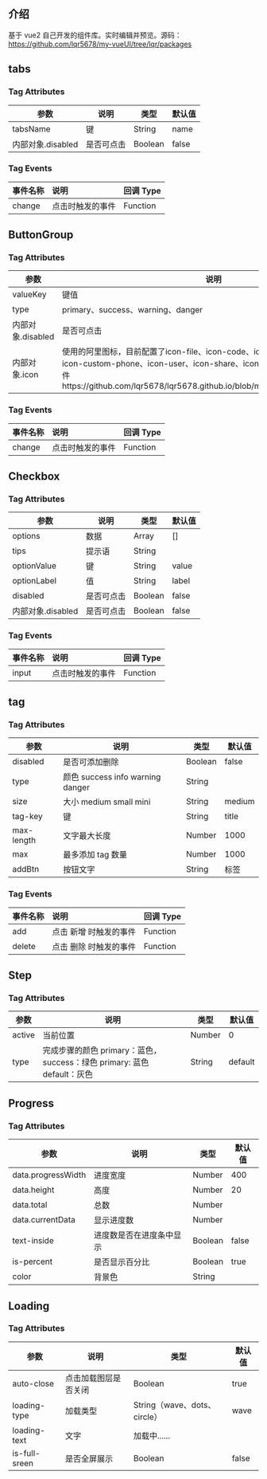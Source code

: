 ## 介绍

基于 vue2 自己开发的组件库。实时编辑并预览。源码：https://github.com/lqr5678/my-vueUI/tree/lqr/packages

## tabs

<vuep template="#myTabs"></vuep>

<script v-pre type="text/x-template" id="myTabs">
<template>
  <div>
    {{tab}}
    <my-tabs v-model="tab" :tabs="tabs" @change="change"></my-tabs>
  </div>
</template>
<script>
module.exports = {
  data () {
    return {
      tab: 0,
      tabs: [
        { name: '图片'},
        { name: '视频'},
        { name: '文件'},
        // { name: '代码', disabled: true },
      ]
    }
  },
  methods:{
    change(index, item){
      console.log(index)
      console.log(item)
    }
  }
}
</script>

### Tag Attributes

| 参数              | 说明       | 类型    | 默认值 |
| ----------------- | ---------- | ------- | ------ |
| tabsName          | 键         | String  | name   |
| 内部对象.disabled | 是否可点击 | Boolean | false  |

### Tag Events

| 事件名称 | 说明             | 回调 Type |
| :------- | :--------------- | :-------- |
| change   | 点击时触发的事件 | Function  |

## ButtonGroup

<vuep template="#myButtonGroup"></vuep>

<script v-pre type="text/x-template" id="myButtonGroup">
<template>
  <div>
    {{btnVal}}
    <my-button-group :buttons="buttonsList" v-model="btnVal" type="primary" @input="change"></my-button-group>
  </div>
</template>
<script>
module.exports = {
  data () {
    return {
      btnVal: 1,
      buttonsList: [
        { value: 1, name: '图片', icon: "icon-picture" },
        { value: 2, name: '视频', icon: "icon-video" },
        { value: 3, name: '文件', icon: "icon-file" },
        { value: 4, name: '代码', icon: "icon-code", disabled: true },
      ]
    }
  },
  methods:{
    change(itemVal){
      console.log(itemVal)
    }
  }
}
</script>

### Tag Attributes

| 参数     | 说明       | 类型    | 默认值 |
| -------- | ---------- | ------- | ------ |
| valueKey | 键值       | String  | value   |
| type | primary、success、warning、danger       | String  | default   |
| 内部对象.disabled | 是否可点击 | Boolean | false  |
| 内部对象.icon | 使用的阿里图标，目前配置了icon-file、icon-code、icon-picture、icon-video、icon-custom-phone、icon-user、icon-share、icon-delete、icon-edit，详情文件https://github.com/lqr5678/lqr5678.github.io/blob/main/myUI/fonts/iconfont.css| String |   |

### Tag Events

| 事件名称 | 说明             | 回调 Type |
| :------- | :--------------- | :-------- |
| change   | 点击时触发的事件 | Function  |


## Checkbox

<vuep template="#myCheckbox"></vuep>

<script v-pre type="text/x-template" id="myCheckbox">
<template>
  <div>
    {{checkList}}
    <my-checkbox :options="optionsList" v-model="checkList" tips="我是提示语" @input="change"></my-checkbox>
  </div>
</template>
<script>
module.exports = {
  data () {
    return {
      checkList: [1,2],
      optionsList: [
        { value: 1, label: '图片',},
        { value: 2, label: '视频',},
        { value: 3, label: '文件',},
        // { value: 4, label: '代码', disabled: true },
      ]
    }
  },
  methods:{
    change(itemVal){
      console.log(itemVal)
    }
  }
}
</script>

### Tag Attributes

| 参数              | 说明       | 类型    | 默认值 |
| ----------------- | ---------- | ------- | ------ |
| options           | 数据       | Array   | []     |
| tips              | 提示语     | String  |        |
| optionValue       | 键         | String  | value  |
| optionLabel       | 值         | String  | label  |
| disabled          | 是否可点击 | Boolean | false  |
| 内部对象.disabled | 是否可点击 | Boolean | false  |

### Tag Events

| 事件名称 | 说明             | 回调 Type |
| :------- | :--------------- | :-------- |
| input    | 点击时触发的事件 | Function  |

## tag

<vuep template="#myTag"></vuep>

<script v-pre type="text/x-template" id="myTag">
<template>
  <div>
    {{tag}}
    <my-tag v-model="tag" @add="addFn" @delete="deleteFn"></my-tag>
  </div>
</template>
<script>
module.exports = {
  data () {
    return {
      tag: [{"title": "标签1"}, {"title": "标签2"}]
    }
  },
  methods:{
    addFn(item){
      console.log(item)
    },
    deleteFn(item){
      console.log(item)
    }
  }
}
</script>

### Tag Attributes

| 参数       | 说明                             | 类型    | 默认值 |
| ---------- | -------------------------------- | ------- | ------ |
| disabled   | 是否可添加删除                   | Boolean | false  |
| type       | 颜色 success info warning danger | String  |        |
| size       | 大小 medium small mini           | String  | medium |
| tag-key    | 键                               | String  | title  |
| max-length | 文字最大长度                     | Number  | 1000   |
| max        | 最多添加 tag 数量                | Number  | 1000   |
| addBtn     | 按钮文字                         | String  | 标签   |

### Tag Events

| 事件名称 | 说明                   | 回调 Type |
| :------- | :--------------------- | :-------- |
| add      | 点击 新增 时触发的事件 | Function  |
| delete   | 点击 删除 时触发的事件 | Function  |

## Step

<vuep template="#myStep"></vuep>

<script v-pre type="text/x-template" id="myStep">
<template>
  <div>
    <my-step :active="active" type="success" :steps-list="stepsList"></my-step>
  </div>
</template>
<script>
module.exports = {
  data () {
    return {
      active: 0,
      stepsList: [
        { title: '标题1', desc: '我是描述一' },
        { title: '标题2', desc: '我是描述二' },
        { title: '标题3', desc: '我是描述三' },
        { title: '标题4', desc: '我是描述四' },
      ]
    }
  },
  methods:{
    add(item){
      console.log(item)
    },
    deleteFn(item){
      console.log(item)
    }
  }
}
</script>

### Tag Attributes

| 参数   | 说明                                                                    | 类型   | 默认值  |
| ------ | ----------------------------------------------------------------------- | ------ | ------- |
| active | 当前位置                                                                | Number | 0       |
| type   | 完成步骤的颜色 primary：蓝色，success：绿色 primary: 蓝色 default：灰色 | String | default |

## Progress

<vuep template="#myProgress"></vuep>

<script v-pre type="text/x-template" id="myProgress">
<template>
  <div>
    <my-progress :data="progressObj" :is-percent="false"></my-progress>
  </div>
</template>
<script>
module.exports = {
  data () {
    return {
      progressObj: {
        progressWidth: 100,
        height: '30',
        currentData: 50,
        total: 100,
      }
    }
  }
}
</script>

### Tag Attributes

| 参数               | 说明                     | 类型    | 默认值 |
| ------------------ | ------------------------ | ------- | ------ |
| data.progressWidth | 进度宽度                 | Number  | 400    |
| data.height        | 高度                     | Number  | 20     |
| data.total         | 总数                     | Number  |        |
| data.currentData   | 显示进度数               | Number  |        |
| text-inside        | 进度数是否在进度条中显示 | Boolean | false  |
| is-percent         | 是否显示百分比           | Boolean | true   |
| color              | 背景色                   | String  |        |

## Loading

<vuep template="#myLoading"></vuep>

<script v-pre type="text/x-template" id="myLoading">
<template>
  <div>
    <button @click="showLoading = !showLoading">开关</button>
    <my-loading v-model="showLoading" :is-full-sreen="false" loading-type="wave"></my-loading>
  </div>
</template>
<script>
module.exports = {
  data () {
    return {
      showLoading: true
    }
  }
}
</script>

### Tag Attributes

| 参数          | 说明             | 类型                         | 默认值 |
| ------------- | ---------------- | ---------------------------- | ------ |
| auto-close    | 点击加载图层是否关闭     | Boolean                      | true   |
| loading-type  | 加载类型         | String（wave、dots、circle） | wave   |
| loading-text  | 文字             | 加载中......                 |        |
| is-full-sreen | 是否全屏展示     | Boolean                      | false  |
